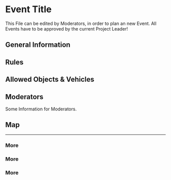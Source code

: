 # Event Title
This File can be edited by Moderators, in order to plan an new Event. All Events have to be approved by the current Project Leader!

## General Information

## Rules

## Allowed Objects & Vehicles

## Moderators
Some Information for Moderators.

## Map


________
### More

### More

### More